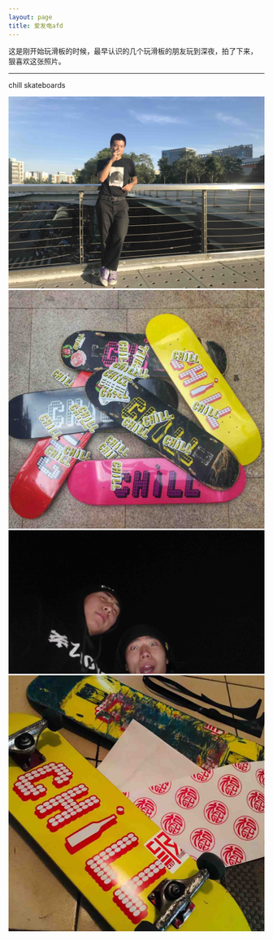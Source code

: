 ```yaml
---
layout: page
title: 爱发电afd
---
```


这是刚开始玩滑板的时候，最早认识的几个玩滑板的朋友玩到深夜，拍了下来，
狠喜欢这张照片。

---

chill skateboards


![about](/images/pages/skateboarding/chillskateboards/2.JPG)
![about](/images/pages/skateboarding/chillskateboards/5.JPG)
![about](/images/pages/skateboarding/chillskateboards/3.jpg)
![about](/images/pages/skateboarding/chillskateboards/1.JPG)
